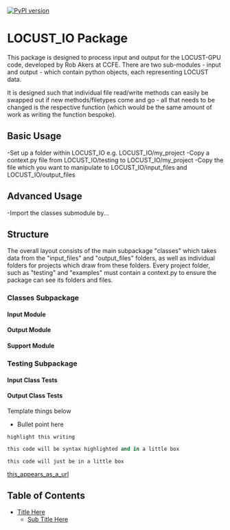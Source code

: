 [![PyPI version](https://img.shields.io/pypi/v/koheron.svg)](https://pypi.python.org/pypi/koheron)

# LOCUST_IO Package

This package is designed to process input and output for the LOCUST-GPU code, developed by Rob Akers at CCFE. There are two sub-modules - input and output - which contain python objects, each representing LOCUST data.

It is designed such that individual file read/write methods can easily be swapped out if new methods/filetypes come and go - all that needs to be changed is the respective function (which would be the same amount of work as writing the function bespoke).






## Basic Usage

-Set up a folder within LOCUST_IO e.g. LOCUST_IO/my_project
-Copy a context.py file from LOCUST_IO/testing to LOCUST_IO/my_project
-Copy the file which you want to manipulate to LOCUST_IO/input_files and LOCUST_IO/output_files





## Advanced Usage
-Import the classes submodule by...






## Structure

The overall layout consists of the main subpackage "classes" which takes data from the "input_files" and "output_files" folders, as well as individual folders for projects which draw from these folders. Every project folder, such as "testing" and "examples" must contain a context.py to ensure the package can see its folders and files. 

### Classes Subpackage

#### Input Module

#### Output Module

#### Support Module


### Testing Subpackage

#### Input Class Tests

#### Output Class Tests





Template things below


* Bullet point here

`highlight this writing`

```python
this code will be syntax highlighted and in a little box
```

```
this code will just be in a little box
```

[this_appears_as_a_url](www.with.this.address)


Table of Contents
-----------------

* [Title Here](#title-here)
  * [Sub Title Here](#sub-title-here)
